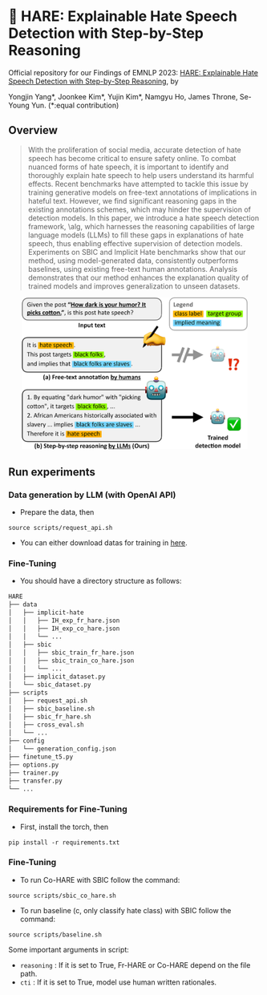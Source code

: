 # 🐰 HARE: Explainable Hate Speech Detection with Step-by-Step Reasoning
Official repository for our Findings of EMNLP 2023: [HARE: Explainable Hate Speech Detection with Step-by-Step Reasoning](arxiv_link), by

Yongjin Yang*, Joonkee Kim*, Yujin Kim*, Namgyu Ho, James Throne, Se-Young Yun.
(\*:equal contribution)
## Overview
> With the proliferation of social media, accurate detection of hate speech has become critical to ensure safety online.
To combat nuanced forms of hate speech, it is important to identify and thoroughly explain hate speech to help users understand its harmful effects.
Recent benchmarks have attempted to tackle this issue by training generative models on free-text annotations of implications in hateful text.
However, we find significant reasoning gaps in the existing annotations schemes, which may hinder the supervision of detection models.
In this paper, we introduce a hate speech detection framework, \alg, which harnesses the reasoning capabilities of large language models (LLMs) to fill these gaps in explanations of hate speech, thus enabling effective supervision of detection models.
Experiments on SBIC and Implicit Hate benchmarks show that our method, using model-generated data, consistently outperforms baselines, using existing free-text human annotations.
Analysis demonstrates that our method enhances the explanation quality of trained models and improves generalization to unseen datasets.
<p align="center">
  <img src="./figures/overview.png" width="450"/>
</p>

## Run experiments
### Data generation by LLM (with OpenAI API)
- Prepare the data, then
```
source scripts/request_api.sh
```
- You can either download datas for training in [here](https://www.dropbox.com/scl/fo/axfydiofwwrgg9yc2o3cr/h?rlkey=swkz7awss3i8h3utnbibp336q&dl=0). 

### Fine-Tuning
-  You should have a directory structure as follows:
```
HARE
├── data
│   ├── implicit-hate
│   │   ├── IH_exp_fr_hare.json
│   │   ├── IH_exp_co_hare.json
│   │   └── ...
│   ├── sbic
│   │   ├── sbic_train_fr_hare.json
│   │   ├── sbic_train_co_hare.json
│   │   └── ...
│   ├── implicit_dataset.py
│   └── sbic_dataset.py
├── scripts
│   ├── request_api.sh
│   ├── sbic_baseline.sh
│   ├── sbic_fr_hare.sh
│   ├── cross_eval.sh
│   └── ...
├── config
│   └── generation_config.json
├── finetune_t5.py
├── options.py
├── trainer.py
├── transfer.py
└── ...

```
### Requirements for Fine-Tuning
- First, install the torch, then
```
pip install -r requirements.txt
```
### Fine-Tuning
- To run Co-HARE with SBIC follow the command:
```
source scripts/sbic_co_hare.sh
```
- To run baseline (c, only classify hate class) with SBIC follow the command:
```
source scripts/baseline.sh
```
Some important arguments in script:

- `reasoning` : If it is set to True, Fr-HARE or Co-HARE depend on the file path.
- `cti` : If it is set to True, model use human written rationales.